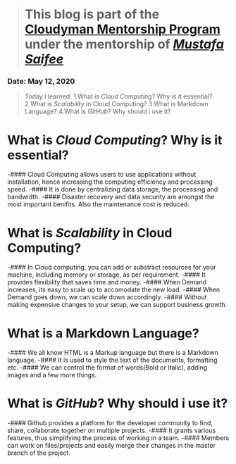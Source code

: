 > # This blog is part of the **[Cloudyman Mentorship Program](https://t.co/78sRvCvYiO?amp=1)** under the mentorship of *[Mustafa Saifee](https://www.linkedin.com/in/saifeemustafaq/)*

### Date: May 12, 2020
>Today I learned:
1.What is *Cloud Computing*? Why is it essential?
2.What is *Scalability* in Cloud Computing?
3.What is Markdown Language?
4.What is *GitHub*? Why should i use it?


# What is *Cloud Computing*? Why is it essential?
-#### Cloud Computing allows users to use applications without installation, hence increasing the computing efficiency and processing speed.
-#### It is done by centralizing data storage, the processing and bandwidth.
-#### Disaster recovery and data security are amongst the most important benifits. Also the maintenance cost is reduced.

# What is *Scalability* in Cloud Computing?
-#### In Cloud computing, you can add or substract resources for your machine, including memory or storage, as per requirement.
-#### It provides flexibility that saves time and money.
-#### When Demand increases, its easy to scale up to accomodate the new load.
-#### When Demand goes down, we can scale down accordingly.
-#### Without making expensive changes to your setup, we can support business growth.

# What is a Markdown Language?
-#### We all know HTML is a Markup language but there is a Markdown language.
-#### It is used to style the text of the documents, formatting etc.
-#### We can control the format of words(Bold or Italic), adding images and a few more things.

# What is *GitHub*? Why should i use it?
-#### Github provides a platform for the developer community to find, share, collaborate together on multiple projects.
-#### It grants various features, thus simplifying the process of working in a team.
-#### Members can work on files/projects and easily merge their changes in the master branch of the project.





